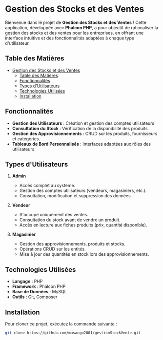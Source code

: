 # Gestion des Stocks et des Ventes

Bienvenue dans le projet de **Gestion des Stocks et des Ventes** ! Cette application, développée avec **Phalcon PHP**, a pour objectif de rationaliser la gestion des stocks et des ventes pour les entreprises, en offrant une interface intuitive et des fonctionnalités adaptées à chaque type d'utilisateur.

## Table des Matières

- [Gestion des Stocks et des Ventes](#gestion-des-stocks-et-des-ventes)
  - [Table des Matières](#table-des-matières)
  - [Fonctionnalités](#fonctionnalités)
  - [Types d'Utilisateurs](#types-dutilisateurs)
  - [Technologies Utilisées](#technologies-utilisées)
  - [Installation](#installation)

## Fonctionnalités

- **Gestion des Utilisateurs** : Création et gestion des comptes utilisateurs.
- **Consultation du Stock** : Vérification de la disponibilité des produits.
- **Gestion des Approvisionnements** : CRUD sur les produits, fournisseurs et catégories.
- **Tableaux de Bord Personnalisés** : Interfaces adaptées aux rôles des utilisateurs.

## Types d'Utilisateurs

1. **Admin**
   - Accès complet au système.
   - Gestion des comptes utilisateurs (vendeurs, magasiniers, etc.).
   - Consultation, modification et suppression des données.

2. **Vendeur**
   - S'occupe uniquement des ventes.
   - Consultation du stock avant de vendre un produit.
   - Accès en lecture aux fiches produits (prix, quantité disponible).

3. **Magasinier**
   - Gestion des approvisionnements, produits et stocks.
   - Opérations CRUD sur les entités.
   - Mise à jour des quantités en stock lors des approvisionnements.

## Technologies Utilisées

- **Langage** : PHP
- **Framework** : Phalcon PHP
- **Base de Données** : MySQL
- **Outils** : Git, Composer

## Installation

Pour cloner ce projet, exécutez la commande suivante :

```bash
git clone https://github.com/masango2001/gestionStockVente.git